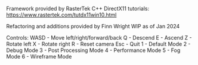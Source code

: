 Framework provided by RasterTek C++ DirectX11 tutorials:
https://www.rastertek.com/tutdx11win10.html

Refactoring and additions provided by Finn Wright
WIP as of Jan 2024

Controls:
WASD - Move left/right/forward/back
Q - Descend
E - Ascend
Z - Rotate left
X - Rotate right
R - Reset camera
Esc - Quit
1 - Default Mode
2 - Debug Mode
3 - Post Processing Mode
4 - Performance Mode
5 - Fog Mode
6 - Wireframe Mode